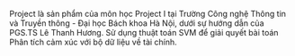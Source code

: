 Project là sản phẩm của môn học Project I tại Trường Công nghệ Thông tin và Truyền thông - Đại học Bách khoa Hà Nội, dưới sự hướng dẫn của PGS.TS Lê Thanh Hương. Sử dụng thuật toán SVM để giải quyết bài toán Phân tích cảm xúc với bộ dữ liệu về tài chính.
